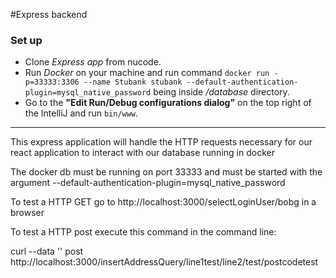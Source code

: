 #Express backend

### Set up

* Clone *Express app* from nucode.
* Run *Docker* on your machine and run command `docker run -p=33333:3306 --name Stubank stubank --default-authentication-plugin=mysql_native_password` being inside */database* directory.
* Go to the **"Edit Run/Debug configurations dialog"** on the top right of the IntelliJ and run `bin/www`.

---


This express application will handle the HTTP requests
necessary for our react application to interact with our
database running in docker

The docker db must be running on port 33333 and must
be started with the argument
--default-authentication-plugin=mysql_native_password

To test a HTTP GET go to http://localhost:3000/selectLoginUser/bobg
in a browser

To test a HTTP post execute this command in the command line:

curl --data '' post http://localhost:3000/insertAddressQuery/line1test/line2/test/postcodetest
